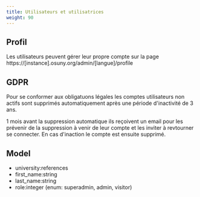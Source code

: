 ```yaml
---
title: Utilisateurs et utilisatrices
weight: 90
---
```

## Profil

Les utilisateurs peuvent gérer leur propre compte sur la page 
https://[instance].osuny.org/admin/[langue]/profile


## GDPR

Pour se conformer aux obligatuons légales les comptes utilisateurs non actifs sont supprimés automatiquement après une période d'inactivité de 3 ans. 

1 mois avant la suppression automatique ils reçoivent un email pour les prévenir de la suppression à venir de leur compte et les inviter à revtourner se connecter. En cas d'inaction le compte est ensuite supprimé.

## Model

- university:references
- first_name:string
- last_name:string
- role:integer (enum: superadmin, admin, visitor)

